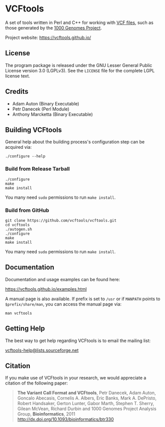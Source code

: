 # VCFtools

A set of tools written in Perl and C++ for working with [VCF files](https://samtools.github.io/hts-specs/VCFv4.2.pdf), such as those generated by the
[1000 Genomes Project](http://www.1000genomes.org/).

Project website: https://vcftools.github.io/

License
-------

The program package is released under the GNU Lesser General Public License version 3.0
(LGPLv3). See the `LICENSE` file for the complete LGPL license text.

Credits
-------

- Adam Auton (Binary Executable)
- Petr Danecek (Perl Module)
- Anthony Marcketta (Binary Executable)

Building VCFtools
-----------------

General help about the building process's configuration step can be acquired via:

```
./configure --help
```

### Build from Release Tarball

```
./configure
make
make install
```
You many need `sudo` permissions to run `make install`.

### Build from GitHub

```
git clone https://github.com/vcftools/vcftools.git
cd vcftools
./autogen.sh
./configure
make
make install
```
You many need `sudo` permissions to run `make install`.

Documentation
-------------

Documentation and usage examples can be found here:

https://vcftools.github.io/examples.html

A manual page is also available. If prefix is set to `/usr` or if `MANPATH` points to
`$prefix/share/man`, you can access the manual page via:

```
man vcftools
```

Getting Help
------------

The best way to get help regarding VCFtools is to email the mailing list:

vcftools-help@lists.sourceforge.net

Citation
--------

If you make use of VCFtools in your research, we would appreciate a citation of the following paper:

> **The Variant Call Format and VCFtools**, Petr Danecek, Adam Auton, Goncalo Abecasis, Cornelis
> A. Albers, Eric Banks, Mark A. DePristo, Robert Handsaker, Gerton Lunter, Gabor Marth, Stephen
> T. Sherry, Gilean McVean, Richard Durbin and 1000 Genomes Project Analysis Group,
> **Bioinformatics**, 2011 http://dx.doi.org/10.1093/bioinformatics/btr330
